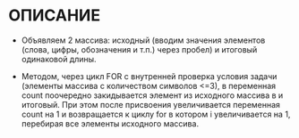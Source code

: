 # ОПИСАНИЕ  

* Объявляем 2 массива: исходный (вводим значения элементов (слова, цифры, обозначения и т.п.) через пробел) и итоговый одинаковой длины.

* Методом, через цикл FOR с внутренней проверка условия задачи (элементы массива с количеством символов <=3), в переменная count поочередно закидывается элемент из исходного массива в и итоговый. При этом после присвоения увеличивается переменная count на 1 и возвращается к циклу for в котором i увеличивается на 1, перебирая все элементы исходного массива.
